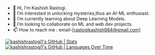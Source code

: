 - 👋 Hi, I’m Kashish Rastogi.
- 👀 I’m interested in unlocking mysteries,thus an AI-ML enthusiast.
- 🌱 I’m currently learning about Deep Learning Models.
- 💞️ I’m looking to collaborate on ML and web dev projects.
- 📫 How to reach me : email-[rastogikashish984@gmail.com]

[![kashishrastogi1's GitHub | Stats](https://stats.quine.sh/kashishrastogi1/github?theme=dark)](https://quine.sh?utm_source=widgets&utm_campaign=kashishrastogi1)
[![kashishrastogi1's GitHub | Languages Over Time](https://stats.quine.sh/kashishrastogi1/languages-over-time?theme=dark)](https://quine.sh?utm_source=widgets&utm_campaign=kashishrastogi1)

<!---
kashishrastogi1/kashishrastogi1 is a ✨ special ✨ repository because its `README.md` (this file) appears on your GitHub profile.
You can click the Preview link to take a look at your changes.
--->
